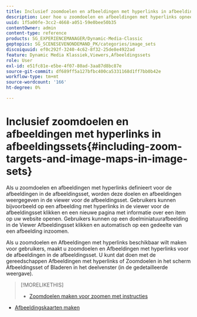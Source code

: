 ```yaml
---
title: Inclusief zoomdoelen en afbeeldingen met hyperlinks in afbeeldingssets
description: Leer hoe u zoomdoelen en afbeeldingen met hyperlinks opneemt in Afbeeldingssets.
uuid: 1f5a00fe-3cc2-4668-a051-59e0bee50b35
contentOwner: admin
content-type: reference
products: SG_EXPERIENCEMANAGER/Dynamic-Media-Classic
geptopics: SG_SCENESEVENONDEMAND_PK/categories/image_sets
discoiquuid: ef0c292f-3240-4c62-8f32-25de8e4922ad
feature: Dynamic Media Klassiek,Viewers,Afbeeldingssets
role: User
exl-id: e51fc81e-e5be-4f07-80ad-3aa87d8bc87e
source-git-commit: df689ff5a127bfbc400ca5331168d1ff7bb0b42e
workflow-type: tm+mt
source-wordcount: '166'
ht-degree: 0%

---
```


# Inclusief zoomdoelen en afbeeldingen met hyperlinks in afbeeldingssets{#including-zoom-targets-and-image-maps-in-image-sets}

Als u zoomdoelen en afbeeldingen met hyperlinks definieert voor de afbeeldingen in de afbeeldingsset, worden deze doelen en afbeeldingen weergegeven in de viewer voor de afbeeldingsset. Gebruikers kunnen bijvoorbeeld op een afbeelding met hyperlinks in de viewer voor de afbeeldingsset klikken en een nieuwe pagina met informatie over een item op uw website openen. Gebruikers kunnen op een doelminiatuurafbeelding in de Viewer Afbeeldingsset klikken en automatisch op een gedeelte van een afbeelding inzoomen.

Als u zoomdoelen en Afbeeldingen met hyperlinks beschikbaar wilt maken voor gebruikers, maakt u zoomdoelen en Afbeeldingen met hyperlinks voor de afbeeldingen in de afbeeldingsset. U kunt dat doen met de gereedschappen Afbeeldingen met hyperlinks of Zoomdoelen in het scherm Afbeeldingsset of Bladeren in het deelvenster (in de gedetailleerde weergave).

>[!MORELIKETHIS]
>
>* [Zoomdoelen maken voor zoomen met instructies](creating-zoom-targets-guided-zoom.md#creating_zoom_targets_for_guided_zoom)
* [Afbeeldingskaarten maken](creating-image-maps.md#creating_image_maps)

